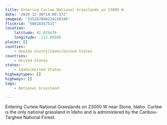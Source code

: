 ```yaml
---
title: Entering Curlew National Grasslands on 23000 W
date: "2020-12-30T14:00:37Z"
imageid: "335287868224220346"
flickrid: "50818357531"
location:
    latitude: 42.029476
    longitude: -112.69508
places: []
counties:
    - Oneida County|Idaho|United States
countries:
    - United States
states:
    - Idaho|United States
highwaytypes: []
highways: []
tags:
    - National Grassland

---
```

Entering Curlew National Grasslands on 23000 W near Stone, Idaho.  Curlew is the only national grassland in Idaho and is administered by the Caribou-Targhee National Forest.